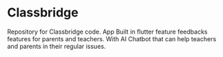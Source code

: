 # Classbridge
Repository for Classbridge code. App Built in flutter feature feedbacks features for parents and teachers. With AI Chatbot that can help teachers and parents in their regular issues.
